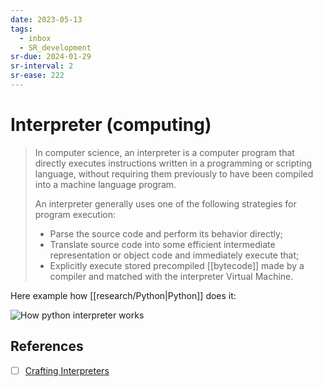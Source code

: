```yaml
---
date: 2023-05-13
tags:
  - inbox
  - SR_development
sr-due: 2024-01-29
sr-interval: 2
sr-ease: 222
---
```


# Interpreter (computing)

> In computer science, an interpreter is a computer program that directly
> executes instructions written in a programming or scripting language, without
> requiring them previously to have been compiled into a machine language
> program.
>
> An interpreter generally uses one of the following strategies for program
> execution:
>
> - Parse the source code and perform its behavior directly;
> - Translate source code into some efficient intermediate representation or
>   object code and immediately execute that;
> - Explicitly execute stored precompiled [[bytecode]] made by a compiler and
>   matched with the interpreter Virtual Machine.

Here example how [[research/Python|Python]] does it:

![How python interpreter works](img/how_python_interpreter_works.excalidraw.svg)

## References

- [ ] [Crafting Interpreters](http://craftinginterpreters.com/contents.html)

